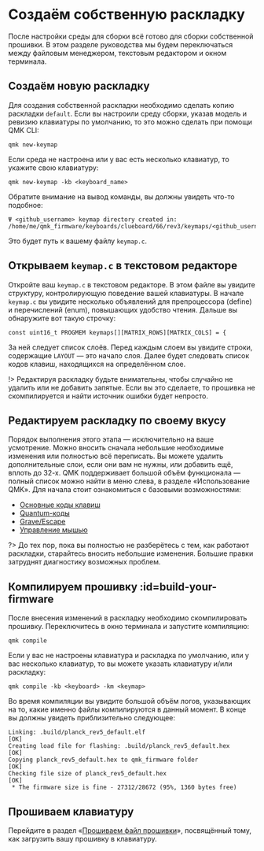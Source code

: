 # Создаём собственную раскладку

После настройки среды для сборки всё готово для сборки собственной прошивки. В этом разделе руководства мы будем переключаться между файловым менеджером, текстовым редактором и окном терминала.

## Создаём новую раскладку

Для создания собственной раскладки необходимо сделать копию раскладки `default`. Если вы настроили среду сборки, указав модель и ревизию клавиатуры по умолчанию, то это можно сделать при помощи QMK CLI:

    qmk new-keymap

Если среда не настроена или у вас есть несколько клавиатур, то укажите свою клавиатуру:

    qmk new-keymap -kb <keyboard_name>

Обратите внимание на вывод команды, вы должны увидеть что-то подобное:

    Ψ <github_username> keymap directory created in: /home/me/qmk_firmware/keyboards/clueboard/66/rev3/keymaps/<github_username>

Это будет путь к вашему файлу `keymap.c`.

## Открываем `keymap.c` в текстовом редакторе

Откройте ваш `keymap.c` в текстовом редакторе. В этом файле вы увидите структуру, контролирующую поведение вашей клавиатуры. В начале `keymap.c` вы увидите несколько объявлений для препроцессора (define) и перечислений (enum), повышающих удобство чтения. Дальше вы обнаружите вот такую строчку:

    const uint16_t PROGMEM keymaps[][MATRIX_ROWS][MATRIX_COLS] = {

За ней следует список слоёв. Перед каждым слоем вы увидите строки, содержащие `LAYOUT` — это начало слоя. Далее будет следовать список кодов клавиш, находящихся на определённом слое.

!> Редактируя раскладку будьте внимательны, чтобы случайно не удалить или не добавить запятые. Если вы это сделаете, то прошивка не скомпилируется и найти источник ошибки будет непросто.

## Редактируем раскладку по своему вкусу

Порядок выполнения этого этапа — исключительно на ваше усмотрение. Можно вносить сначала небольшие необходимые изменения или полностью всё переписать. Вы можете удалить дополнительные слои, если они вам не нужны, или добавить ещё, вплоть до 32-х. QMK поддерживает большой объём функционала — полный список можно найти в меню слева, в разделе «Использование QMK». Для начала стоит ознакомиться с базовыми возможностями:

* [Основные коды клавиш](ru-ru/keycodes_basic.md)
* [Quantum-коды](ru-ru/quantum_keycodes.md)
* [Grave/Escape](ru-ru/feature_grave_esc.md)
* [Управление мышью](ru-ru/feature_mouse_keys.md)

?> До тех пор, пока вы полностью не разберётесь с тем, как работают раскладки, старайтесь вносить небольшие изменения. Большие правки затруднят диагностику возможных проблем.

## Компилируем прошивку :id=build-your-firmware

После внесения изменений в раскладку необходимо скомпилировать прошивку. Переключитесь в окно терминала и запустите компиляцию:

    qmk compile

Если у вас не настроены клавиатура и раскладка по умолчанию, или у вас несколько клавиатур, то вы можете указать клавиатуру и/или раскладку:

    qmk compile -kb <keyboard> -km <keymap>

Во время компиляции вы увидите большой объём логов, указывающих на то, какие именно файлы компилируются в данный момент. В конце вы должны увидеть приблизительно следующее:

```
Linking: .build/planck_rev5_default.elf                                                             [OK]
Creating load file for flashing: .build/planck_rev5_default.hex                                     [OK]
Copying planck_rev5_default.hex to qmk_firmware folder                                              [OK]
Checking file size of planck_rev5_default.hex                                                       [OK]
 * The firmware size is fine - 27312/28672 (95%, 1360 bytes free)
```

## Прошиваем клавиатуру

Перейдите в раздел «[Прошиваем файл прошивки](ru-ru/newbs_flashing.md)», посвящённый тому, как загрузить вашу прошивку в клавиатуру.
